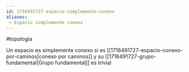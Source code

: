 ```yaml
---
id: 1716491727-espacio-simplemente-conexo
aliases:
 - Espacio simplemente conexo
---
```


#topología 

Un espacio es simplemente conexo si es [[1716491727-espacio-conexo-por-caminos|conexo por caminos]] y su [[1716491727-grupo-fundamental|Grupo fundamental]] es trivial